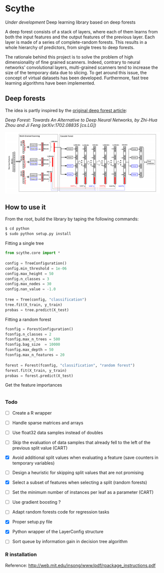 # Scythe

<i> Under development </i> Deep learning library based on deep forests

A deep forest consists of a stack of layers, where each of them learns from both the input features and the output features of the previous layer. Each layer is made of a series of complete-random forests. This results in a whole hierarchy of predictors, from single trees to deep forests.

The rationale behind this project is to solve the problem of high dimensionality of fine grained scanners. Indeed, contrary to neural networks' convolutional layers, multi-grained scanners tend to increase the size of the temporary data due to slicing. To get around this issue, the concept of virtual datasets has been developed. Furthermore, fast tree learning algorithms have been implemented.

## Deep forests

The idea is partly inspired by the [original deep forest article](https://arxiv.org/abs/1702.08835):

<i> Deep Forest: Towards An Alternative to Deep Neural Networks, by Zhi-Hua Zhou and Ji Feng (arXiv:1702.08835 [cs.LG]) </i>

![alt text](https://raw.githubusercontent.com/AntoinePassemiers/Scythe/master/doc/imgs/gcForest.png)

How to use it
-------------

From the root, build the library by taping the following commands:

```sh
$ cd python
$ sudo python setup.py install
```

Fitting a single tree

```python
from scythe.core import *

config = TreeConfiguration()
config.min_threshold = 1e-06
config.max_height = 50
config.n_classes = 3
config.max_nodes = 30
config.nan_value = -1.0

tree = Tree(config, "classification")
tree.fit(X_train, y_train)
probas = tree.predict(X_test)
```

Fitting a random forest

```python
fconfig = ForestConfiguration()
fconfig.n_classes = 2
fconfig.max_n_trees = 500
fconfig.bag_size  = 10000
fconfig.max_depth = 50
fconfig.max_n_features = 20

forest = Forest(fconfig, "classification", "random forest")
forest.fit(X_train, y_train)
probas = forest.predict(X_test)
```

Get the feature importances

```python

```
	
	
### Todo

- [ ] Create a R wrapper
- [ ] Handle sparse matrices and arrays
- [ ] Use float32 data samples instead of doubles
- [ ] Skip the evaluation of data samples that already fell to the left of the previous split value (CART)
- [x] Avoid additional split values when evaluating a feature (save counters in temporary variables)
- [ ] Design a heuristic for skipping split values that are not promising

- [x] Select a subset of features when selecting a split (random forests)
- [ ] Set the minimum number of instances per leaf as a parameter (CART)
- [ ] Use gradient boosting ?
- [ ] Adapt random forests code for regression tasks
- [x] Proper setup.py file
- [x] Python wrapper of the LayerConfig structure
- [ ] Sort queue by information gain in decision tree algorithm

### R installation

Reference: http://web.mit.edu/insong/www/pdf/rpackage_instructions.pdf